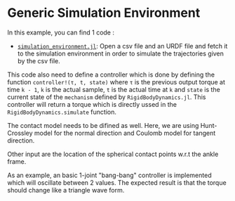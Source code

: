# Generic Simulation Environment 

In this example, you can find 1 code : 

*  [`simulation_environment.jl`](6.%20Generic%20Simulation%20Environment/simulation_environment.jl): Open a csv file and an URDF file and fetch it to the simulation environment in order to simulate the trajectories given by the csv file. 

This code also need to define a controller which is done by defining the function `controller!(τ, t, state)` where  `τ` is the previous output torque at time `k - 1`, `k` is the actual sample, `t` is the actual time at `k` and `state` is the current state of the `mechanism` defined by `RigidBodyDynamics.jl`. This controller will return a torque which is directly ussed in the `RigidBodyDynamics.simulate` function.  

The contact model needs to be difined as well. Here, we are using Hunt-Crossley model for the normal direction and Coulomb model for tangent direction.  

Other input are the location of the spherical contact points w.r.t the ankle frame. 

As an example, an basic 1-joint "bang-bang" controller is implemented which will oscillate between 2 values. The expected result is that the torque should change like a triangle wave form. 
